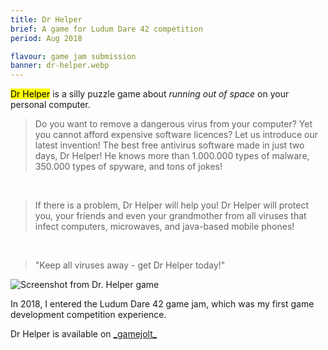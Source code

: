 ```yaml
---
title: Dr Helper
brief: A game for Ludum Dare 42 competition
period: Aug 2018

flavour: game jam submission
banner: dr-helper.webp
---
```


<mark class="highlight">Dr Helper</mark> is a silly puzzle game about *running out of space* on your personal computer.

> Do you want to remove a dangerous virus from your computer? Yet you cannot afford expensive software licences? Let us introduce our latest invention! The best free antivirus software made in just two days, Dr Helper! He knows more than 1.000.000 types of malware, 350.000 types of spyware, and tons of jokes!

<br>

> If there is a problem, Dr Helper will help you! Dr Helper will protect you, your friends and even your grandmother from all viruses that infect computers, microwaves, and java-based mobile phones!

<br>

> "Keep all viruses away - get Dr Helper today!"

![Screenshot from Dr. Helper game](https://m.gjcdn.net/content/700/2043310-p7zsbhjs-v4.webp)

In 2018, I entered the Ludum Dare 42 game jam, which was my first game development competition experience.

Dr Helper is available on [\_gamejolt\_](https://gamejolt.com/games/drhelper/361111)
